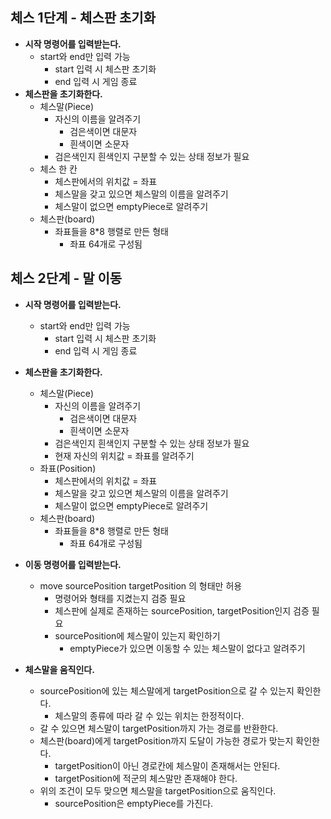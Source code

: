 ## 체스 1단계 - 체스판 초기화

- **시작 명령어를 입력받는다.**
  - start와 end만 입력 가능
    - start 입력 시 체스판 초기화
    - end 입력 시 게임 종료
- **체스판을 초기화한다.**
  - 체스말(Piece)
    - 자신의 이름을 알려주기
      - 검은색이면 대문자
      - 흰색이면 소문자
    - 검은색인지 흰색인지 구분할 수 있는 상태 정보가 필요
  - 체스 한 칸
    - 체스판에서의 위치값 = 좌표
    - 체스말을 갖고 있으면 체스말의 이름을 알려주기
    - 체스말이 없으면 emptyPiece로 알려주기
  - 체스판(board)
    - 좌표들을 8*8 행렬로 만든 형태
      - 좌표 64개로 구성됨



## 체스 2단계 - 말 이동

- **시작 명령어를 입력받는다.**
  - start와 end만 입력 가능
    - start 입력 시 체스판 초기화
    - end 입력 시 게임 종료
- **체스판을 초기화한다.**
  - 체스말(Piece)
    - 자신의 이름을 알려주기
      - 검은색이면 대문자
      - 흰색이면 소문자
    - 검은색인지 흰색인지 구분할 수 있는 상태 정보가 필요
    - 현재 자신의 위치값 = 좌표를 알려주기
  - 좌표(Position)
    - 체스판에서의 위치값 = 좌표
    - 체스말을 갖고 있으면 체스말의 이름을 알려주기
    - 체스말이 없으면 emptyPiece로 알려주기
  - 체스판(board)
    - 좌표들을 8*8 행렬로 만든 형태
      - 좌표 64개로 구성됨

- **이동 명령어를 입력받는다.**
  - move sourcePosition targetPosition 의 형태만 허용
    - 명령어와 형태를 지켰는지 검증 필요
    - 체스판에 실제로 존재하는 sourcePosition, targetPosition인지 검증 필요
    - sourcePosition에 체스말이 있는지 확인하기
      - emptyPiece가 있으면 이동할 수 있는 체스말이 없다고 알려주기
- **체스말을 움직인다.**
  - sourcePosition에 있는 체스말에게 targetPosition으로 갈 수 있는지 확인한다.
    - 체스말의 종류에 따라 갈 수 있는 위치는 한정적이다.
  - 갈 수 있으면 체스말이 targetPosition까지 가는 경로를 반환한다.
  - 체스판(board)에게 targetPosition까지 도달이 가능한 경로가 맞는지 확인한다.
    - targetPosition이 아닌 경로칸에 체스말이 존재해서는 안된다.
    - targetPosition에 적군의 체스말만 존재해야 한다.
  - 위의 조건이 모두 맞으면 체스말을 targetPosition으로 움직인다.
    - sourcePosition은 emptyPiece를 가진다.